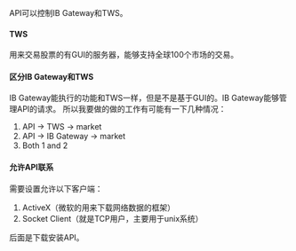 API可以控制IB Gateway和TWS。

#### TWS
用来交易股票的有GUI的服务器，能够支持全球100个市场的交易。

#### 区分IB Gateway和TWS
IB Gateway能执行的功能和TWS一样，但是不是基于GUI的。IB Gateway能够管理API的请求。
所以我要做的做的工作有可能有一下几种情况：
1.	API -> TWS -> market
2.	API -> IB Gateway -> market
3.	Both 1 and 2

#### 允许API联系
需要设置允许以下客户端：
1.	ActiveX（微软的用来下载网络数据的框架）
2.	Socket Client（就是TCP用户，主要用于unix系统）

后面是下载安装API。

